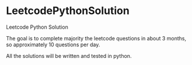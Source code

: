 # LeetcodePythonSolution
Leetcode Python Solution

The goal is to complete majority the leetcode questions in about 3 months, so approximately 10 questions per day.

All the solutions will be written and tested in python.
